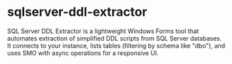 # sqlserver-ddl-extractor
SQL Server DDL Extractor is a lightweight Windows Forms tool that automates extraction of simplified DDL scripts from SQL Server databases. It connects to your instance, lists tables (filtering by schema like "dbo"), and uses SMO with async operations for a responsive UI.
